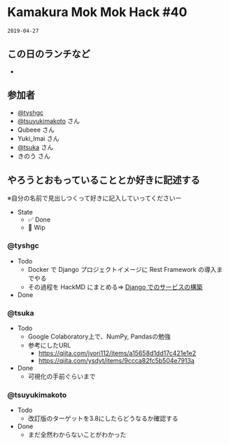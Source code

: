 # Kamakura Mok Mok Hack #40

`2019-04-27`

## この日のランチなど

- []()

## 参加者

- [@tyshgc](http://twitter.com/tyshgc)
- [@tsuyukimakoto](https://twitter.com/everes) さん
- Qubeee さん
- Yuki_Imai さん
- [@tsuka](https://twitter.com/tsuka) さん
- きのう さん

## やろうとおもっていることとか好きに記述する

※自分の名前で見出しつくって好きに記入していってくださいー

- State
  - ✅ Done
  - 🚧 Wip

### @tyshgc

- Todo
  - Docker で Django プロジェクトイメージに Rest Framework の導入までやる
  - その過程を HackMD にまとめる=> [Django でのサービスの構築](https://hackmd.io/s/Sk4z7_DIV)
- Done

### @tsuka

- Todo
  - Google Colaboratory上で、NumPy, Pandasの勉強
  - 参考にしたURL
    - https://qiita.com/jyori112/items/a15658d1dd17c421e1e2
    - https://qiita.com/ysdyt/items/9ccca82fc5b504e7913a
- Done
  - 可視化の手前ぐらいまで

### @tsuyukimakoto

- Todo
  - 改訂版のターゲットを3.8にしたらどうなるか確認する
- Done
  - まだ全然わからないことがわかった

